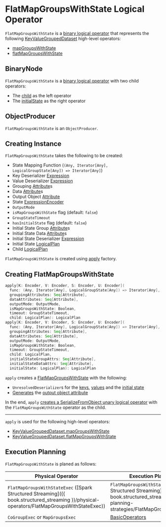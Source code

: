 # FlatMapGroupsWithState Logical Operator

`FlatMapGroupsWithState` is a [binary logical operator](#BinaryNode) that represents the following [KeyValueGroupedDataset](../KeyValueGroupedDataset.md) high-level operators:

* [mapGroupsWithState](../KeyValueGroupedDataset.md#mapGroupsWithState)
* [flatMapGroupsWithState](../KeyValueGroupedDataset.md#flatMapGroupsWithState)

## <span id="BinaryNode"> BinaryNode

`FlatMapGroupsWithState` is a [binary logical operator](LogicalPlan.md#BinaryNode) with two child operators:

* The [child](#child) as the left operator
* The [initialState](#initialState) as the right operator

## <span id="ObjectProducer"> ObjectProducer

`FlatMapGroupsWithState` is an `ObjectProducer`.

## Creating Instance

`FlatMapGroupsWithState` takes the following to be created:

* <span id="func"> State Mapping Function (`(Any, Iterator[Any], LogicalGroupState[Any]) => Iterator[Any]`)
* <span id="keyDeserializer"> Key Deserializer [Expression](../expressions/Expression.md)
* <span id="valueDeserializer"> Value Deserializer [Expression](../expressions/Expression.md)
* <span id="groupingAttributes"> Grouping [Attribute](../expressions/Attribute.md)s
* <span id="dataAttributes"> Data [Attribute](../expressions/Attribute.md)s
* <span id="outputObjAttr"> Output Object [Attribute](../expressions/Attribute.md)
* <span id="stateEncoder"> State [ExpressionEncoder](../ExpressionEncoder.md)
* <span id="outputMode"> `OutputMode`
* <span id="isMapGroupsWithState"> `isMapGroupsWithState` flag (default: `false`)
* <span id="timeout"> `GroupStateTimeout`
* <span id="hasInitialState"> `hasInitialState` flag (default: `false`)
* <span id="initialStateGroupAttrs"> Initial State Group [Attribute](../expressions/Attribute.md)s
* <span id="initialStateDataAttrs"> Initial State Data [Attribute](../expressions/Attribute.md)s
* <span id="initialStateDeserializer"> Initial State Deserializer [Expression](../expressions/Expression.md)
* <span id="initialState"> Initial State [LogicalPlan](LogicalPlan.md)
* <span id="child"> Child [LogicalPlan](LogicalPlan.md)

`FlatMapGroupsWithState` is created using [apply](#apply) factory.

## <span id="apply"> Creating FlatMapGroupsWithState

```scala
apply[K: Encoder, V: Encoder, S: Encoder, U: Encoder](
  func: (Any, Iterator[Any], LogicalGroupState[Any]) => Iterator[Any],
  groupingAttributes: Seq[Attribute],
  dataAttributes: Seq[Attribute],
  outputMode: OutputMode,
  isMapGroupsWithState: Boolean,
  timeout: GroupStateTimeout,
  child: LogicalPlan): LogicalPlan
apply[K: Encoder, V: Encoder, S: Encoder, U: Encoder](
  func: (Any, Iterator[Any], LogicalGroupState[Any]) => Iterator[Any],
  groupingAttributes: Seq[Attribute],
  dataAttributes: Seq[Attribute],
  outputMode: OutputMode,
  isMapGroupsWithState: Boolean,
  timeout: GroupStateTimeout,
  child: LogicalPlan,
  initialStateGroupAttrs: Seq[Attribute],
  initialStateDataAttrs: Seq[Attribute],
  initialState: LogicalPlan): LogicalPlan
```

`apply` creates a [FlatMapGroupsWithState](#creating-instance) with the following:

* `UnresolvedDeserializer`s for the [keys](#keyDeserializer), [values](#valueDeserializer) and the [initial state](#initialStateDeserializer)
* [Generates](../CatalystSerde.md#generateObjAttr) the [output object attribute](#outputObjAttr)

In the end, `apply` [creates a SerializeFromObject unary logical operator](../CatalystSerde.md#serialize) with the `FlatMapGroupsWithState` operator as the child.

---

`apply` is used for the following high-level operators:

* [KeyValueGroupedDataset.mapGroupsWithState](../KeyValueGroupedDataset.md#mapGroupsWithState)
* [KeyValueGroupedDataset.flatMapGroupsWithState](../KeyValueGroupedDataset.md#flatMapGroupsWithState)

## Execution Planning

`FlatMapGroupsWithState` is planed as follows:

Physical Operator | Execution Planning Strategy
------------------|----------------------------
 `FlatMapGroupsWithStateExec` ([Spark Structured Streaming]({{ book.structured_streaming }}/physical-operators/FlatMapGroupsWithStateExec)) | `FlatMapGroupsWithStateStrategy` ([Spark Structured Streaming]({{ book.structured_streaming }}/execution-planning-strategies/FlatMapGroupsWithStateStrategy))
 `CoGroupExec` or `MapGroupsExec` | [BasicOperators](../execution-planning-strategies/BasicOperators.md)
